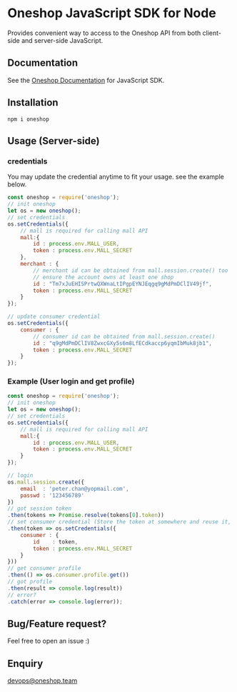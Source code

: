 # Oneshop JavaScript SDK for Node
Provides convenient way to access to the Oneshop API from both client-side and server-side JavaScript.

## Documentation
See the [Oneshop Documentation](https://docs.oneshop.dev) for JavaScript SDK.

## Installation
`npm i oneshop`

## Usage (Server-side)

### credentials

You may update the credential anytime to fit your usage. see the example below.

```javascript
const oneshop = require('oneshop');
// init oneshop
let os = new oneshop();
// set credentials
os.setCredentials({
    // mall is required for calling mall API
    mall:{ 
        id : process.env.MALL_USER, 
        token : process.env.MALL_SECRET
    },
    merchant : {
        // merchant id can be obtained from mall.session.create() too
        // ensure the account owns at least one shop
        id : "Tm7xJuEHISPrtwQXWnaLtIPgpEYNJEqgq9gMdPmDClIV49jf",
        token : process.env.MALL_SECRET
    }
});

// update consumer credential
os.setCredentials({
    consumer : {
        // consumer id can be obtained from mall.session.create()
        id : "q9gMdPmDClIV8ZwxcGXy5s6m8LfECdkaccp6yqmIbMuk8jb1",
        token : process.env.MALL_SECRET
    }
});

```

### Example (User login and get profile)

```javascript
const oneshop = require('oneshop');
// init oneshop
let os = new oneshop();
// set credentials
os.setCredentials({
    // mall is required for calling mall API
    mall:{ 
        id : process.env.MALL_USER, 
        token : process.env.MALL_SECRET
    }
});

// login 
os.mall.session.create({
    email  : 'peter.chan@yopmail.com',
    passwd : '123456789'
})
// got session token
.then(tokens => Promise.resolve(tokens[0].token))
// set consumer credential (Store the token at somewhere and reuse it, unless it's expired.)
.then(token => os.setCredentials({ 
    consumer : { 
        id    : token, 
        token : process.env.MALL_SECRET 
    }
}))
// get consumer profile
.then(() => os.consumer.profile.get())
// got profile
.then(result => console.log(result))
// error?
.catch(error => console.log(error));
```

## Bug/Feature request?
Feel free to open an issue :)

## Enquiry
devops@oneshop.team

